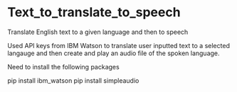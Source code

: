 # Text_to_translate_to_speech
Translate English text to a given language and then to speech

Used API keys from IBM Watson to translate user inputted text to a selected langauge and then create and play an audio file of the spoken language.

Need to install the following packages

  pip install ibm_watson
  pip install simpleaudio
